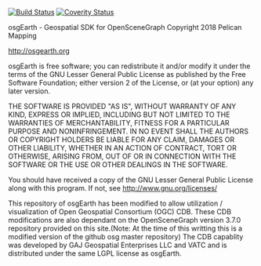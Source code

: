 [![Build Status](https://travis-ci.org/gwaldron/osgearth.svg?branch=master)](https://travis-ci.org/gwaldron/osgearth)
[![Coverity Status](https://scan.coverity.com/projects/9251/badge.svg)](https://scan.coverity.com/projects/gwaldron-osgearth)

osgEarth - Geospatial SDK for OpenSceneGraph
Copyright 2018 Pelican Mapping

http://osgearth.org

osgEarth is free software; you can redistribute it and/or modify
it under the terms of the GNU Lesser General Public License as published by
the Free Software Foundation; either version 2 of the License, or
(at your option) any later version.

THE SOFTWARE IS PROVIDED "AS IS", WITHOUT WARRANTY OF ANY KIND, EXPRESS OR
IMPLIED, INCLUDING BUT NOT LIMITED TO THE WARRANTIES OF MERCHANTABILITY,
FITNESS FOR A PARTICULAR PURPOSE AND NONINFRINGEMENT. IN NO EVENT SHALL THE
AUTHORS OR COPYRIGHT HOLDERS BE LIABLE FOR ANY CLAIM, DAMAGES OR OTHER
LIABILITY, WHETHER IN AN ACTION OF CONTRACT, TORT OR OTHERWISE, ARISING
FROM, OUT OF OR IN CONNECTION WITH THE SOFTWARE OR THE USE OR OTHER DEALINGS
IN THE SOFTWARE.

You should have received a copy of the GNU Lesser General Public License
along with this program.  If not, see <http://www.gnu.org/licenses/>

This repository of osgEarth has been modified to allow utilization / visualization of Open Geospatial Consortium (OGC) CDB.
These CDB modifications are also dependant on the OpenSceneGraph version 3.7.0 repository provided on this site.(Note: At the time of this writting
this is a modified version of the github osg master repository) The CDB capablity
was developed by GAJ Geospatial Enterprises LLC and VATC and is distributed under the same LGPL license as osgEarth.

